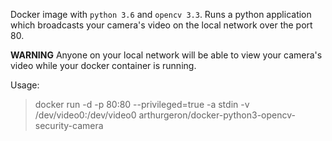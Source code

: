 Docker image with `python 3.6` and `opencv 3.3`.
Runs a python application which broadcasts your camera's video on the local network over the port 80.   
   
**WARNING** Anyone on your local network will be able to view your camera's video while your docker container is running.   
   
Usage:   
> docker run -d -p 80:80 --privileged=true -a stdin -v /dev/video0:/dev/video0 arthurgeron/docker-python3-opencv-security-camera
